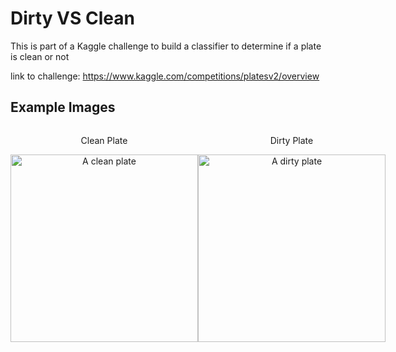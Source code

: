 # Dirty VS Clean
This is part of a Kaggle challenge to build a classifier to determine if a plate is clean or not

link to challenge: https://www.kaggle.com/competitions/platesv2/overview

## Example Images

<div style="display: flex; justify-content: space-around;">
    <div style="flex: 1; text-align: center;">
        <p>Clean Plate</p>
        <img src="plates\plates\train\cleaned\0001.jpg" alt="A clean plate" width="300"/>
    </div>
    <div style="flex: 1; text-align: center;">
        <p>Dirty Plate</p>
        <img src="plates\plates\train\dirty\0002.jpg" alt="A dirty plate" width="300"/>
    </div>
</div>

